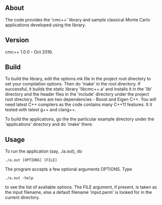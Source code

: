 About
-------
The code provides the 'cmc++' library and sample classical Monte Carlo
applications developed using the library.  


Version
-------
cmc++ 1.0.0 - Oct 2016.

Build
------------
To build the library, edit the options.mk file in the project root directory to
set your compilation options. Then do 'make' in the root directory. If successful,
it builds the static library 'libcmc++.a' and installs it in the 'lib' directory
and the header files in the 'include' directory under the project root directory. 
There are two dependencies - Boost and Eigen C++. You will need latest C++ 
compilers as the code contains many C++11 features.  It it tested with 
latest g++ and clang++. 

To build the applications, go the the particular example directory under the
'applications' directory and do 'make' there.

Usage
-----
To run the application (say, ./a.out), do 

	./a.out [OPTIONS] [FILE]  

The program accepts a few optional arguments OPTIONS. Type 

	./a.out -help

to see the list of available options. The FILE argument, if present, 
is taken as the input filename, else a default filename 'input.parm' is 
looked for in the current directory.  
